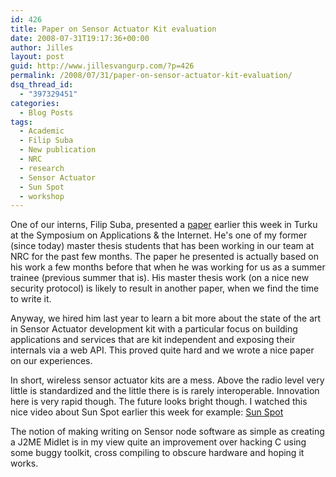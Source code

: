 ```yaml
---
id: 426
title: Paper on Sensor Actuator Kit evaluation
date: 2008-07-31T19:17:36+00:00
author: Jilles
layout: post
guid: http://www.jillesvangurp.com/?p=426
permalink: /2008/07/31/paper-on-sensor-actuator-kit-evaluation/
dsq_thread_id:
  - "397329451"
categories:
  - Blog Posts
tags:
  - Academic
  - Filip Suba
  - New publication
  - NRC
  - research
  - Sensor Actuator
  - Sun Spot
  - workshop
---
```

One of our interns, Filip Suba, presented a [paper](https://www.jillesvangurp.com/static/filipsuba-sensors.pdf) earlier this week in Turku at the Symposium on Applications &amp; the Internet. He's one of my former (since today) master thesis students that has been working in our team at NRC for the past few months. The paper he presented is actually based on his work a few months before that when he was working for us as a summer trainee (previous summer that is). His master thesis work (on a nice new security protocol) is likely to result in another paper, when we find the time to write it.

Anyway, we hired him last year to learn a bit more about the state of the art in Sensor Actuator development kit with a particular focus on building applications and services that are kit independent and exposing their internals via a web API. This proved quite hard and we wrote a nice paper on our experiences.

In short, wireless sensor actuator kits are a mess. Above the radio level very little is standardized and the little there is is rarely interoperable. Innovation here is very rapid though. The future looks bright though. I watched this nice video about Sun Spot earlier this week for example:
[Sun Spot](http://www.youtube.com/v/fGSObzubTfY&hl=en&fs=1)

The notion of making writing on Sensor node software as simple as creating a J2ME Midlet is in my view quite an improvement over hacking C using some buggy toolkit, cross compiling to obscure hardware and hoping it works.